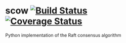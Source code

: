 # scow [![Build Status](https://travis-ci.org/JustinHendryx/scow.svg?branch=master)](https://travis-ci.org/JustinHendryx/scow) [![Coverage Status](https://coveralls.io/repos/github/JustinHendryx/scow/badge.svg)](https://coveralls.io/github/JustinHendryx/scow)
Python implementation of the Raft consensus algorithm
